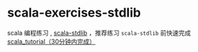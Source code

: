 # scala-exercises-stdlib
scala 编程练习 , [scala-stdlib](https://www.scala-exercises.org/std_lib/enumerations)
，推荐练习 `scala-stdlib` 前快速完成 [scala_tutorial（30分钟内完成）](https://www.scala-exercises.org/scala_tutorial/type_classes)